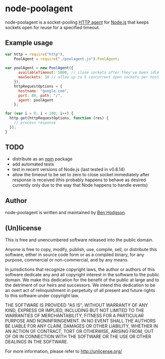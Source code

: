 # node-poolagent

node-poolagent is a socket-pooling
[HTTP agent](http://nodejs.org/api/http.html#http_class_http_agent) for
[Node.js](http://nodejs.org/) that keeps sockets open for reuse for a specified timeout.

## Example usage

```javascript
var http = require("http"),
    PoolAgent = require("./poolagent.js").PoolAgent;
    
var poolAgent = new PoolAgent({
      availableTimeout: 5000, // close sockets after they've been idle for 5000ms
      maxSockets: 10 // allow up to 5 concurrent open sockets per host-port pair
    }),
    httpRequestOptions = {
      hostname: "google.com",
      port: 80, path: "/",
      agent: poolAgent
    };

for (var i = 0; i < 100; i++) {
  http.get(httpRequestOptions, function (res) {
    // process response
  });
}
```

## TODO
  * distribute as an [npm](https://npmjs.org) package
  * add automated tests
  * test in recent versions of Node.js (last tested in v0.8.14)
  * allow the timeout to be set to zero to close socket immediately after
    response is received (this probably happens to behave as desired currently
    only due to the way that Node happens to handle events)

## Author
node-poolagent is written and maintained by [Ben Hodgson](http://benhodgson.com/).

## (Un)license

This is free and unencumbered software released into the public domain.

Anyone is free to copy, modify, publish, use, compile, sell, or distribute
this software, either in source code form or as a compiled binary, for any
purpose, commercial or non-commercial, and by any means.

In jurisdictions that recognize copyright laws, the author or authors of this
software dedicate any and all copyright interest in the software to the public
domain. We make this dedication for the benefit of the public at large and to
the detriment of our heirs and successors. We intend this dedication to be an
overt act of relinquishment in perpetuity of all present and future rights to
this software under copyright law.

THE SOFTWARE IS PROVIDED "AS IS", WITHOUT WARRANTY OF ANY KIND, EXPRESS OR
IMPLIED, INCLUDING BUT NOT LIMITED TO THE WARRANTIES OF MERCHANTABILITY,
FITNESS FOR A PARTICULAR PURPOSE AND NONINFRINGEMENT. IN NO EVENT SHALL THE
AUTHORS BE LIABLE FOR ANY CLAIM, DAMAGES OR OTHER LIABILITY, WHETHER IN AN
ACTION OF CONTRACT, TORT OR OTHERWISE, ARISING FROM, OUT OF OR IN CONNECTION
WITH THE SOFTWARE OR THE USE OR OTHER DEALINGS IN THE SOFTWARE.

For more information, please refer to <http://unlicense.org/>
